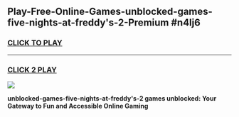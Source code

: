 
## Play-Free-Online-Games-unblocked-games-five-nights-at-freddy's-2-Premium #n4lj6
<h3>
<a href="https://premium.freeplayer.one?title=unblocked-games-five-nights-at-freddy's-2&ref=8M">CLICK TO PLAY</a></h3>
<hr>

<h3>
<a href="https://premium.freeplayer.one?title=unblocked-games-five-nights-at-freddy's-2&ref=8M">CLICK 2 PLAY</a>
  
</h3>

<a href="https://premium.freeplayer.one?title=unblocked-games-five-nights-at-freddy's-2&ref=8M"><img src="https://clearcache.store/games.png"></a>


**unblocked-games-five-nights-at-freddy's-2 games unblocked: Your Gateway to Fun and Accessible Online Gaming**
